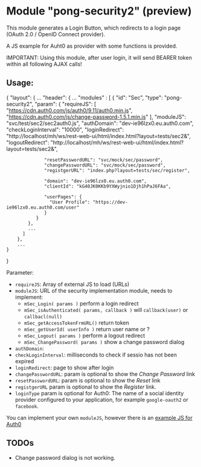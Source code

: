 # Module "pong-security2" (preview)
This module generates a Login Button, which redirects to a login page 
(OAuth 2.0 / OpenID Connect provider). 

A JS example for Auht0 as provider with some functions is provided.

IMPORTANT: Using this module, after user login, it will send BEARER token within all following AJAX calls!

## Usage:

  {
    "layout": {
      ...
        "header": {
          ...
          "modules" : [ 
             { "id": "Sec", "type": "pong-security2", 
               "param": { 
                  "requireJS": [ 
                    "https://cdn.auth0.com/js/auth0/9.11/auth0.min.js",
                    "https://cdn.auth0.com/js/change-password-1.5.1.min.js" 
                  ],
                  "moduleJS": "svc/test/sec2/sec2auth0.js",
                  "authDomain": "dev-ie96lzx0.eu.auth0.com",
                  "checkLoginInterval": "10000",
                  "loginRedirect": "http://localhost/mh/ws/rest-web-ui/html/index.html?layout=tests/sec2&",
                  "logoutRedirect": "http://localhost/mh/ws/rest-web-ui/html/index.html?layout=tests/sec2&",
                  
                  "resetPasswordURL": "svc/mock/sec/password",
                  "changePasswordURL": "svc/mock/sec/password",
                  "registgerURL": "index.php?layout=tests/sec/register",
                  
                  "domain": "dev-ie96lzx0.eu.auth0.com",
                  "clientId": "kG40JK0KKb9YXWyjnio1Djh1hPaJ6FAa",
                  
                  "userPages": {
                    "User Profile": "https://dev-ie96lzx0.eu.auth0.com/user"
                  }
               } 
            },
            ...
          ] 
        },
        ...
    }
  }

Parameter:
* `requireJS`: Array of external JS to load (URLs)
* `moduleJS`: URL of the security implementation module, needs to implement:
  * `mSec_Login( params )` perform a login redirect
  * `mSec_isAuthenticated( params, callback )` will `callback(user)` or `callbacl(null)`
  * `mSec_getAccessTokenFrmURL()` return token
  * `mSec_getUserId( userInfo )` return user name or ?
  * `mSec_Logout( params )` perform a logout redirect
  * `mSec_ChangePassword( params )` show a change password dialog
* `authDomain`: 
* `checkLoginInterval`: milliseconds to check if sessio has not been expired
* `loginRedirect`: page to show after login
* `changePasswordURL`: param is optional to show the _Change Password_ link
* `resetPasswordURL`: param is optional to show the _Reset_ link
* `registgerURL` param is optional to show the _Register_ link.
* `loginType` param is optional for Auth0: The name of a social identity provider 
  configured to your application, for example `google-oauth2` or `facebook`. 

You can implement your own `moduleJS`, 
however there is an [example JS for Auth0](../../svc/test/sec2/sec2auth0.js) 

## TODOs

* Change password dialog is not working.